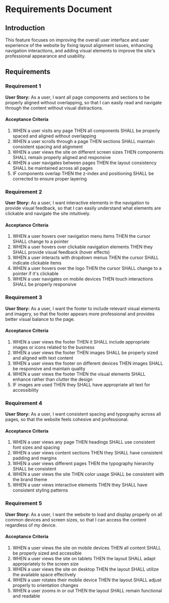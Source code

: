 # Requirements Document

## Introduction

This feature focuses on improving the overall user interface and user experience of the website by fixing layout alignment issues, enhancing navigation interactions, and adding visual elements to improve the site's professional appearance and usability.

## Requirements

### Requirement 1

**User Story:** As a user, I want all page components and sections to be properly aligned without overlapping, so that I can easily read and navigate through the content without visual distractions.

#### Acceptance Criteria

1. WHEN a user visits any page THEN all components SHALL be properly spaced and aligned without overlapping
2. WHEN a user scrolls through a page THEN sections SHALL maintain consistent spacing and alignment
3. WHEN a user views the site on different screen sizes THEN components SHALL remain properly aligned and responsive
4. WHEN a user navigates between pages THEN the layout consistency SHALL be maintained across all pages
5. IF components overlap THEN the z-index and positioning SHALL be corrected to ensure proper layering

### Requirement 2

**User Story:** As a user, I want interactive elements in the navigation to provide visual feedback, so that I can easily understand what elements are clickable and navigate the site intuitively.

#### Acceptance Criteria

1. WHEN a user hovers over navigation menu items THEN the cursor SHALL change to a pointer
2. WHEN a user hovers over clickable navigation elements THEN they SHALL provide visual feedback (hover effects)
3. WHEN a user interacts with dropdown menus THEN the cursor SHALL indicate clickable items
4. WHEN a user hovers over the logo THEN the cursor SHALL change to a pointer if it's clickable
5. WHEN a user navigates on mobile devices THEN touch interactions SHALL be properly responsive

### Requirement 3

**User Story:** As a user, I want the footer to include relevant visual elements and imagery, so that the footer appears more professional and provides better visual balance to the page.

#### Acceptance Criteria

1. WHEN a user views the footer THEN it SHALL include appropriate images or icons related to the business
2. WHEN a user views the footer THEN images SHALL be properly sized and aligned with text content
3. WHEN a user views the footer on different devices THEN images SHALL be responsive and maintain quality
4. WHEN a user views the footer THEN the visual elements SHALL enhance rather than clutter the design
5. IF images are used THEN they SHALL have appropriate alt text for accessibility

### Requirement 4

**User Story:** As a user, I want consistent spacing and typography across all pages, so that the website feels cohesive and professional.

#### Acceptance Criteria

1. WHEN a user views any page THEN headings SHALL use consistent font sizes and spacing
2. WHEN a user views content sections THEN they SHALL have consistent padding and margins
3. WHEN a user views different pages THEN the typography hierarchy SHALL be consistent
4. WHEN a user views the site THEN color usage SHALL be consistent with the brand theme
5. WHEN a user views interactive elements THEN they SHALL have consistent styling patterns

### Requirement 5

**User Story:** As a user, I want the website to load and display properly on all common devices and screen sizes, so that I can access the content regardless of my device.

#### Acceptance Criteria

1. WHEN a user views the site on mobile devices THEN all content SHALL be properly sized and accessible
2. WHEN a user views the site on tablets THEN the layout SHALL adapt appropriately to the screen size
3. WHEN a user views the site on desktop THEN the layout SHALL utilize the available space effectively
4. WHEN a user rotates their mobile device THEN the layout SHALL adjust properly to orientation changes
5. WHEN a user zooms in or out THEN the layout SHALL remain functional and readable